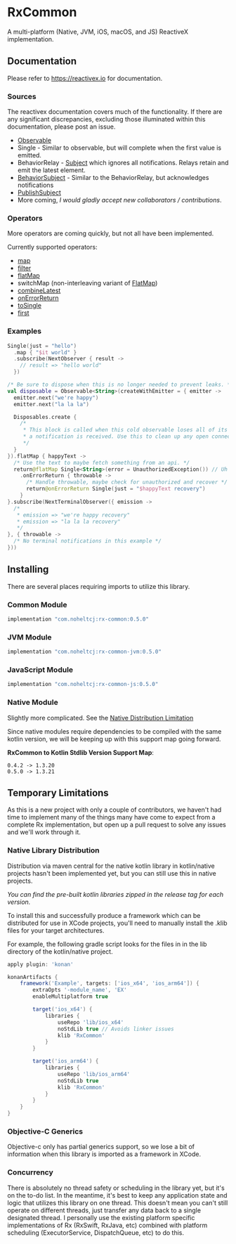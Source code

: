 # RxCommon
A multi-platform (Native, JVM, iOS, macOS, and JS) ReactiveX implementation.

## Documentation
Please refer to <https://reactivex.io> for documentation.

### Sources
The reactivex documentation covers much of the functionality. If there are any significant discrepancies,
excluding those illuminated within this documentation, please post an issue.

* [Observable](<http://reactivex.io/documentation/observable.html>)
* Single - Similar to observable, but will complete when the first value is emitted.
* BehaviorRelay - [Subject](http://reactivex.io/documentation/subject.html) which ignores all notifications. Relays 
retain and emit the latest element.
* [BehaviorSubject](http://reactivex.io/documentation/subject.html) - Similar to the BehaviorRelay, but acknowledges
notifications
* [PublishSubject](http://reactivex.io/documentation/subject.html)
* More coming, _I would gladly accept new collaborators / contributions_.

### Operators
More operators are coming quickly, but not all have been implemented.

Currently supported operators:
* [map](http://reactivex.io/documentation/operators/map.html)
* [filter](http://reactivex.io/documentation/operators/filter.html)
* [flatMap](http://reactivex.io/documentation/operators/flatmap.html)
* switchMap (non-interleaving variant of [FlatMap](http://reactivex.io/documentation/operators/flatmap.html))
* [combineLatest](http://reactivex.io/documentation/operators/combinelatest.html)
* [onErrorReturn](http://reactivex.io/documentation/operators/catch.html)
* [toSingle](http://reactivex.io/documentation/operators/first.html)
* [first](http://reactivex.io/documentation/operators/first.html)

### Examples
```kotlin
Single(just = "hello")
  .map { "$it world" }
  .subscribe(NextObserver { result ->
    // result => "hello world"
  })

/* Be sure to dispose when this is no longer needed to prevent leaks. */
val disposable = Observable<String>(createWithEmitter = { emitter ->
  emitter.next("we're happy")
  emitter.next("la la la")

  Disposables.create {
    /*
     * This block is called when this cold observable loses all of its observers or
     * a notification is received. Use this to clean up any open connections, etc.
     */
  }
}).flatMap { happyText ->
  /* Use the text to maybe fetch something from an api. */
  return@flatMap Single<String>(error = UnauthorizedException()) // Uh oh, expired access
    .onErrorReturn { throwable ->
      /* Handle throwable, maybe check for unauthorized and recover */
      return@onErrorReturn Single(just = "$happyText recovery")
    }
}.subscribe(NextTerminalObserver({ emission ->
  /*
   * emission => "we're happy recovery"
   * emission => "la la la recovery"
   */
}, { throwable ->
  /* No terminal notifications in this example */
}))
```

## Installing
There are several places requiring imports to utilize this library.

### Common Module
```groovy
implementation "com.noheltcj:rx-common:0.5.0"
```

### JVM Module
```groovy
implementation "com.noheltcj:rx-common-jvm:0.5.0"
```

### JavaScript Module
```groovy
implementation "com.noheltcj:rx-common-js:0.5.0"
```

### Native Module
Slightly more complicated. See the [Native Distribution Limitation](#native-library-distribution)

Since native modules require dependencies to be compiled with the same kotlin version,
we will be keeping up with this support map going forward.

**RxCommon to Kotlin Stdlib Version Support Map**:
```
0.4.2 -> 1.3.20
0.5.0 -> 1.3.21
```

## Temporary Limitations
As this is a new project with only a couple of contributors, we haven't had time 
to implement many of the things many have come to expect from a complete Rx
implementation, but open up a pull request to solve any issues and we'll work through it.

### Native Library Distribution
Distribution via maven central for the native kotlin library in kotlin/native 
projects hasn't been implemented yet, but you can still use this in native projects.

_You can find the pre-built kotlin libraries zipped in the release tag for each
 version._

To install this and successfully produce a framework which can be 
distributed for use in XCode projects, you'll need to manually install
the .klib files for your target architectures.

For example, the following gradle script looks for the files in in the 
lib directory of the kotlin/native project.

```groovy
apply plugin: 'konan'

konanArtifacts {
    framework('Example', targets: ['ios_x64', 'ios_arm64']) {
        extraOpts '-module_name', 'EX'
        enableMultiplatform true

        target('ios_x64') {
            libraries {
                useRepo 'lib/ios_x64'
                noStdLib true // Avoids linker issues
                klib 'RxCommon'
            }
        }

        target('ios_arm64') {
            libraries {
                useRepo 'lib/ios_arm64'
                noStdLib true
                klib 'RxCommon'
            }
        }
    }
}
```

### Objective-C Generics
Objective-c only has partial generics support, so we lose a bit of 
information when this library is imported as a framework in XCode.

### Concurrency
There is absolutely no thread safety or scheduling in the library yet, 
but it's on the to-do list. In the meantime, it's best to keep any 
application state and logic that utilizes this library on one thread. 
This doesn't mean you can't still operate on different threads, just 
transfer any data back to a single designated thread. I personally use the 
existing platform specific implementations of Rx (RxSwift, RxJava, etc) 
combined with platform scheduling (ExecutorService, DispatchQueue, etc) to do this.
